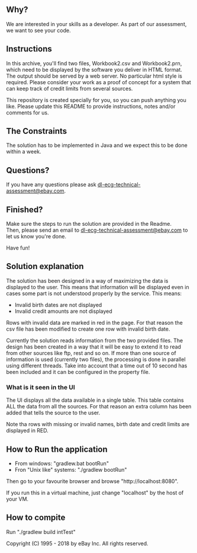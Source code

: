 ## Why?
 
We are interested in your skills as a developer. As part of our assessment, we want to see your code.
 
## Instructions
 
In this archive, you'll find two files, Workbook2.csv and Workbook2.prn, which need to be displayed by the software you deliver in HTML format.  
The output should be served by a web server. No particular html style is required. Please consider your work as a proof of concept for a system that can keep track of credit limits from several sources.

 
This repository is created specially for you, so you can push anything you like. Please update this README to provide instructions, notes and/or comments for us.
 
## The Constraints
 
The solution has to be implemented in Java and we expect this to be done within a week.
 
## Questions?
 
If you have any questions please ask dl-ecg-technical-assessment@ebay.com.
 
## Finished?

Make sure the steps to run the solution are provided in the Readme.  
Then, please send an email to dl-ecg-technical-assessment@ebay.com to let us know you're done.
 
Have fun!

## Solution explanation

The solution has been designed in a way of maximizing the data is displayed to the user. 
This means that information will be displayed even in cases some part is not understood properly by the service.
This means:

- Invalid birth dates are not displayed
- Invalid credit amounts are not displayed

Rows with invalid data are marked in red in the page. For that reason the csv file has been modified to create 
one row with invalid birth date.

Currently the solution reads information from the two provided files. The design has been created in a way that
it will be easy to extend it to read from other sources like ftp, rest and so on.
If more than one source of information is used (currently two files), the processing is done in parallel using different 
threads. Take into account that a time out of 10 second has been included and it can be configured in the
property file.

### What is it seen in the UI

The UI displays all the data available in a single table. This table contains ALL the data from all the sources.
 For that reason an extra column has been added that tells the source to the user.
 
Note tha rows with missing or invalid names, birth date and credit limits are displayed in RED.

## How to Run the application

- From windows: "gradlew.bat bootRun"
- Fron "Unix like" systems: "./gradlew bootRun"

Then go to your favourite browser and browse "http://localhost:8080".

If you run this in a virtual machine, just change "localhost" by the host of your VM.

## How to compite

Run "./gradlew build intTest" 
 
Copyright (C) 1995 - 2018 by eBay Inc. All rights reserved.
